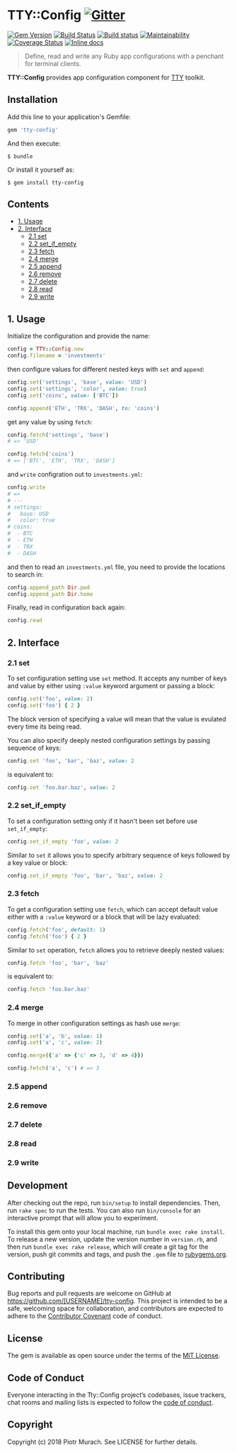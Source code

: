 # TTY::Config [![Gitter](https://badges.gitter.im/Join%20Chat.svg)][gitter]

[![Gem Version](https://badge.fury.io/rb/tty-config.svg)][gem]
[![Build Status](https://secure.travis-ci.org/piotrmurach/tty-config.svg?branch=master)][travis]
[![Build status](https://ci.appveyor.com/api/projects/status/2383i0dn3hlw9cnn?svg=true)][appveyor]
[![Maintainability](https://api.codeclimate.com/v1/badges/dfac05073e1549e9dbb6/maintainability)][codeclimate]
[![Coverage Status](https://coveralls.io/repos/github/piotrmurach/tty-config/badge.svg)][coverage]
[![Inline docs](http://inch-ci.org/github/piotrmurach/tty-config.svg?branch=master)][inchpages]

[gitter]: https://gitter.im/piotrmurach/tty
[gem]: http://badge.fury.io/rb/tty-config
[travis]: http://travis-ci.org/piotrmurach/tty-config
[appveyor]: https://ci.appveyor.com/project/piotrmurach/tty-config
[codeclimate]: https://codeclimate.com/github/piotrmurach/tty-config/maintainability
[coverage]: https://coveralls.io/github/piotrmurach/tty-config
[inchpages]: http://inch-ci.org/github/piotrmurach/tty-config

> Define, read and write any Ruby app configurations with a penchant for terminal clients.

**TTY::Config** provides app configuration component for [TTY](https://github.com/piotrmurach/tty) toolkit.

## Installation

Add this line to your application's Gemfile:

```ruby
gem 'tty-config'
```

And then execute:

    $ bundle

Or install it yourself as:

    $ gem install tty-config

## Contents

* [1. Usage](#1-usage)
* [2. Interface](#2-interface)
  * [2.1 set](#21-set)
  * [2.2 set_if_empty](#22-set_if_empty)
  * [2.3 fetch](#23-fetch)
  * [2.4 merge](#24-merge)
  * [2.5 append](#25-append)
  * [2.6 remove](#26-remove)
  * [2.7 delete](#27-delete)
  * [2.8 read](#28-read)
  * [2.9 write](#29-write)

## 1. Usage

Initialize the configuration and provide the name:

```ruby
config = TTY::Config.new
config.filename = 'investments'
```

then configure values for different nested keys with `set` and `append`:

```ruby
config.set('settings', 'base', value: 'USD')
config.set('settings', 'color', value: true)
config.set('coins', value: ['BTC'])

config.append('ETH', 'TRX', 'DASH', to: 'coins')
```

get any value by using `fetch`:

```ruby
config.fetch('settings', 'base')
# => 'USD'

config.fetch('coins')
# => ['BTC', 'ETH', 'TRX', 'DASH']
```

and `write` configration out to `investments.yml`:

```ruby
config.write
# =>
# ---
# settings:
#   base: USD
#   color: true
# coins:
#  - BTC
#  - ETH
#  - TRX
#  - DASH
```

and then to read an `investments.yml` file, you need to provide the locations to search in:

```ruby
config.append_path Dir.pwd
config.append_path Dir.home
```

Finally, read in configuration back again:

```ruby
config.read
```

## 2. Interface

### 2.1 set

To set configuration setting use `set` method. It accepts any number of keys and value by either using `:value` keyword argument or passing a block:

```ruby
config.set('foo', value: 2)
config.set('foo') { 2 }
```

The block version of specifying a value will mean that the value is evulated every time its being read.

You can also specify deeply nested configuration settings by passing sequence of keys:

```ruby
config.set 'foo', 'bar', 'baz', value: 2
```

is equivalent to:

```ruby
config.set 'foo.bar.baz', value: 2
```

### 2.2 set_if_empty

To set a configuration setting only if it hasn't been set before use `set_if_empty`:

```ruby
config.set_if_empty 'foo', value: 2
```

Similar to `set` it allows you to specify arbitrary sequence of keys followed by a key value or block:

```ruby
config.set_if_empty 'foo', 'bar', 'baz', value: 2
```

### 2.3 fetch

To get a configuration setting use `fetch`, which can accept default value either with a `:value` keyword or a block that will be lazy evaluated:

```ruby
config.fetch('foo', default: 1)
config.fetch('foo') { 2 }
```

Similar to `set` operation, `fetch` allows you to retrieve deeply nested values:

```ruby
config.fetch 'foo', 'bar', 'baz'
```

is equivalent to:

```ruby
config.fetch 'foo.bar.baz'
```

### 2.4 merge

To merge in other configuration settings as hash use `merge`:

```ruby
config.set('a', 'b', value: 1)
config.set('a', 'c', value: 2)

config.merge({'a' => {'c' => 3, 'd' => 4}})

config.fetch('a', 'c') # => 3
```

### 2.5 append

### 2.6 remove

### 2.7 delete

### 2.8 read

### 2.9 write

## Development

After checking out the repo, run `bin/setup` to install dependencies. Then, run `rake spec` to run the tests. You can also run `bin/console` for an interactive prompt that will allow you to experiment.

To install this gem onto your local machine, run `bundle exec rake install`. To release a new version, update the version number in `version.rb`, and then run `bundle exec rake release`, which will create a git tag for the version, push git commits and tags, and push the `.gem` file to [rubygems.org](https://rubygems.org).

## Contributing

Bug reports and pull requests are welcome on GitHub at https://github.com/[USERNAME]/tty-config. This project is intended to be a safe, welcoming space for collaboration, and contributors are expected to adhere to the [Contributor Covenant](http://contributor-covenant.org) code of conduct.

## License

The gem is available as open source under the terms of the [MIT License](https://opensource.org/licenses/MIT).

## Code of Conduct

Everyone interacting in the Tty::Config project’s codebases, issue trackers, chat rooms and mailing lists is expected to follow the [code of conduct](https://github.com/piotrmurach/tty-config/blob/master/CODE_OF_CONDUCT.md).

## Copyright

Copyright (c) 2018 Piotr Murach. See LICENSE for further details.
